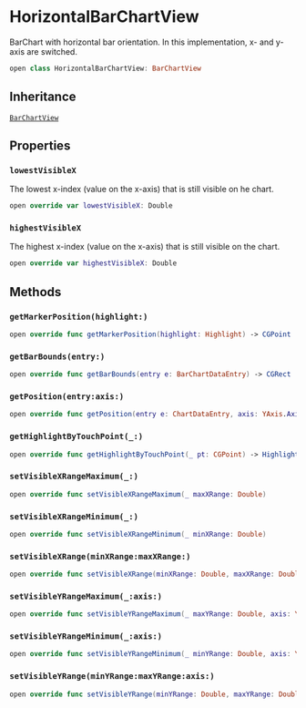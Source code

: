# HorizontalBarChartView

BarChart with horizontal bar orientation. In this implementation, x- and y-axis are switched.

``` swift
open class HorizontalBarChartView: BarChartView
```

## Inheritance

[`BarChartView`](/BarChartView)

## Properties

### `lowestVisibleX`

The lowest x-index (value on the x-axis) that is still visible on he chart.

``` swift
open override var lowestVisibleX: Double
```

### `highestVisibleX`

The highest x-index (value on the x-axis) that is still visible on the chart.

``` swift
open override var highestVisibleX: Double
```

## Methods

### `getMarkerPosition(highlight:)`

``` swift
open override func getMarkerPosition(highlight: Highlight) -> CGPoint
```

### `getBarBounds(entry:)`

``` swift
open override func getBarBounds(entry e: BarChartDataEntry) -> CGRect
```

### `getPosition(entry:axis:)`

``` swift
open override func getPosition(entry e: ChartDataEntry, axis: YAxis.AxisDependency) -> CGPoint
```

### `getHighlightByTouchPoint(_:)`

``` swift
open override func getHighlightByTouchPoint(_ pt: CGPoint) -> Highlight?
```

### `setVisibleXRangeMaximum(_:)`

``` swift
open override func setVisibleXRangeMaximum(_ maxXRange: Double)
```

### `setVisibleXRangeMinimum(_:)`

``` swift
open override func setVisibleXRangeMinimum(_ minXRange: Double)
```

### `setVisibleXRange(minXRange:maxXRange:)`

``` swift
open override func setVisibleXRange(minXRange: Double, maxXRange: Double)
```

### `setVisibleYRangeMaximum(_:axis:)`

``` swift
open override func setVisibleYRangeMaximum(_ maxYRange: Double, axis: YAxis.AxisDependency)
```

### `setVisibleYRangeMinimum(_:axis:)`

``` swift
open override func setVisibleYRangeMinimum(_ minYRange: Double, axis: YAxis.AxisDependency)
```

### `setVisibleYRange(minYRange:maxYRange:axis:)`

``` swift
open override func setVisibleYRange(minYRange: Double, maxYRange: Double, axis: YAxis.AxisDependency)
```
